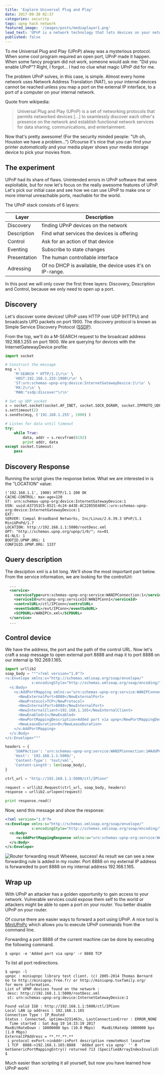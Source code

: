 ```yaml
---
title: 'Explore Universal Plug and Play'
date: 2017-09-30 02:37
categories: security
tags: upnp hack network
featured_image: '/images/posts/mediaplayer1.png'
lead_text: 'UPnP is a network technology that lets devices on your network set up rules on your router or modem automatically to allow the connections they need. UPnP is a really simple way to make sure you can connect to all kinds of services and is often recommended.'
published: false
---
```


To me Universal Plug and Play (UPnP) alway was a mysterious protocol. When
some cool program required an open port, UPnP made it happen. When some
fancy program did not work, someone would ask me: "Did you enable UPnP"?
Right, I forgot... I had no clue what magic UPnP did for me.

The problem UPnP solves, in this case, is simple. Almost every home network
uses Network Address Translation (NAT), so your internal devices cannot
be reached unless you map a port on the external IP interface, to a port
of a computer on your internal network.

Quote from wikipedia:
> Universal Plug and Play (UPnP) is a set of networking protocols that permits networked devices [...] to seamlessly discover each other's presence on the network and establish functional network services for data sharing, communications, and entertainment.

Now that's pretty awesome! (For the security minded people: "Uh oh, Houston
we have a problem...") Ofcourse it's nice that you can find your printer
_automatically_ and your media player shows your media storage device to
pick your movies from.

## The experiment
UPnP had its share of flaws. Unintended errors in UPnP software that were
exploitable, but for now let's focus on the really awesome features of
UPnP. Let's pick our initial case and see how we can use UPnP to make
one or more internal unreachable ports, reachable for the world.

The UPnP stack consists of 6 layers:

| Layer        | Description                         
| ------------ | ----------------------------------- 
| Discovery    | finding UPnP devices on the network 
| Description  | Find what services the devices is offering 
| Control      | Ask for an action of that device 
| Eventing     | Subscribe to state changes 
| Presentation | The human controllable interface  
| Adressing    | Of no DHCP is available, the device uses it's on IP-range.

In this post we will only cover the first three layers: Discovery, Description and Control, because we only need to open up a port.

## Discovery
Let's discover some devices! UPnP uses HTTP over UDP (HTTPU) and broadcasts
UPD packets on port 1900. The discovery protocol is known as Simple Service
Discovery Protocol ([SSDP](https://en.wikipedia.org/wiki/Simple_Service_Discovery_Protocol)).

From the top, we'll do a M-SEARCH request to the broadcast address
192.168.1.255 on port 1900. We are querying for devices with the
InternetGatewayDevice profile:

```python
import socket

# Construct the message
msg = \
    'M-SEARCH * HTTP/1.1\r\n' \
    'HOST:192.168.1.255:1900\r\n' \
    'ST:urn:schemas-upnp-org:device:InternetGatewayDevice:1\r\n' \
    'MX:2\r\n' \
    'MAN:"ssdp:discover"\r\n'

# Set up UDP socket
s = socket.socket(socket.AF_INET, socket.SOCK_DGRAM, socket.IPPROTO_UDP)
s.settimeout(2)
s.sendto(msg, ('192.168.1.255', 1900) )

# Listen for data until timeout
try:
    while True:
        data, addr = s.recvfrom(8192)
        print addr, data
except socket.timeout:
    pass
```

## Discovery Response
Running the script gives the response below. What we are interested in is
the "LOCATION" value:

```console
('192.168.1.1', 1900) HTTP/1.1 200 OK
CACHE-CONTROL: max-age=120
ST: urn:schemas-upnp-org:device:InternetGatewayDevice:1
USN: uuid:A37351C5-8521-4c24-A43E-AC22055E489C::urn:schemas-upnp-org:device:InternetGatewayDevice:1
EXT:
SERVER: Compal Broadband Networks, Inc/Linux/2.6.39.3 UPnP/1.1 MiniUPnPd/1.7
LOCATION: http://192.168.1.1:5000/rootDesc.xml
OPT: "http://schemas.upnp.org/upnp/1/0/"; ns=01
01-NLS: 1
BOOTID.UPNP.ORG: 1
CONFIGID.UPNP.ORG: 1337
```

## Query description
The desciption xml is a bit long. We'll show the most important part below. From the service information,
we are looking for the controlUrl:

```xml
  ...
  <service>
    <serviceType>urn:schemas-upnp-org:service:WANIPConnection:1</serviceType>
    <serviceId>urn:upnp-org:serviceId:WANIPConn1</serviceId>
    <controlURL>/ctl/IPConn</controlURL>
    <eventSubURL>/evt/IPConn</eventSubURL>
    <SCPDURL>/WANIPCn.xml</SCPDURL>
  </service>
  ...
```

## Control device
We have the address, the port and the path of the control URL. Now let's craft a soap message to open external port 8888 and map it to port 8888 on our internal ip 192.269.1.165.

```python
import urllib2
soap_body = """<?xml version="1.0"?>
<s:Envelope xmlns:s="http://schemas.xmlsoap.org/soap/envelope/"
            s:encodingStyle="http://schemas.xmlsoap.org/soap/encoding/">
  <s:Body>
    <u:AddPortMapping xmlns:u="urn:schemas-upnp-org:service:WANIPConnection:1">
      <NewExternalPort>8888</NewExternalPort>
      <NewProtocol>TCP</NewProtocol>
      <NewInternalPort>8888</NewInternalPort>
      <NewInternalClient>192.168.1.165</NewInternalClient>
      <NewEnabled>1</NewEnabled>
      <NewPortMappingDescription>Added port via upnp</NewPortMappingDescription>
      <NewLeaseDuration>0</NewLeaseDuration>
    </u:AddPortMapping>
  </s:Body>
</s:Envelope>"""

headers = {
    'SOAPAction': 'urn:schemas-upnp-org:service:WANIPConnection:1#AddPortMapping',
    'Host': '192.168.1.1:5000/',
    'Content-Type': 'text/xml',
    'Content-Length': len(soap_body),
}

ctrl_url = "http://192.168.1.1:5000/ctl/IPConn"

request = urllib2.Request(ctrl_url, soap_body, headers)
response = urllib2.urlopen(request)

print response.read()
```

Now, send this message and show the response:

```xml
<?xml version="1.0"?>
<s:Envelope xmlns:s="http://schemas.xmlsoap.org/soap/envelope/"
            s:encodingStyle="http://schemas.xmlsoap.org/soap/encoding/">
  <s:Body>
     <u:AddPortMappingResponse xmlns:u="urn:schemas-upnp-org:service:WANIPConnection:1"/>
  </s:Body>
</s:Envelope>
```

<img src="/images/posts/upnp-result.png" alt="Router forwarding result" class="media pull-right img-thumbnail" />
Wheeee, success! As result we can see a new forwarding rule is added in
my router. Port 8888 on my external IP address is forwareded to port 8888
on my internal address 192.168.1.165.

## Wrap up
With UPnP an attacker has a golden opportunity to gain access to your network.
Vulnerable services could expose them self to the world or attackers might
be able to open a port on your router. You better disable UPnP on your router.

Of course there are easier ways to forward a port using UPnP. A nice tool is [MiniUPnPc](http://miniupnp.free.fr/) which allows you to execute UPnP commands from the command line.

Forwarding a port 8888 of the current machine can be done by executing
the following command.
```console
$ upnpc -e 'Added port via upnp' -r 8888 TCP
```

To list all port redirections.
```console
$ upnpc -l
upnpc : miniupnpc library test client. (c) 2005-2014 Thomas Bernard
Go to http://miniupnp.free.fr/ or http://miniupnp.tuxfamily.org/
for more information.
List of UPNP devices found on the network :
 desc: http://192.168.1.1:5000/rootDesc.xml
 st: urn:schemas-upnp-org:device:InternetGatewayDevice:1

Found valid IGD : http://192.168.1.1:5000/ctl/IPConn
Local LAN ip address : 192.168.1.165
Connection Type : IP_Routed
Status : Connected, uptime=3231463s, LastConnectionError : ERROR_NONE
  Time started : Sat Aug 19 14:33:19 2017
MaxBitRateDown : 10000000 bps (10.0 Mbps)   MaxBitRateUp 1000000 bps (1.0 Mbps)
ExternalIPAddress = **.**.**.**
 i protocol exPort->inAddr:inPort description remoteHost leaseTime
 1 TCP  8888->192.168.1.165:8888  'Added port via upnp' '' 0
GetGenericPortMappingEntry() returned 713 (SpecifiedArrayIndexInvalid)
$ 
```

Much easier than scripting it all yourself, but now you have learned how UPnP work!

